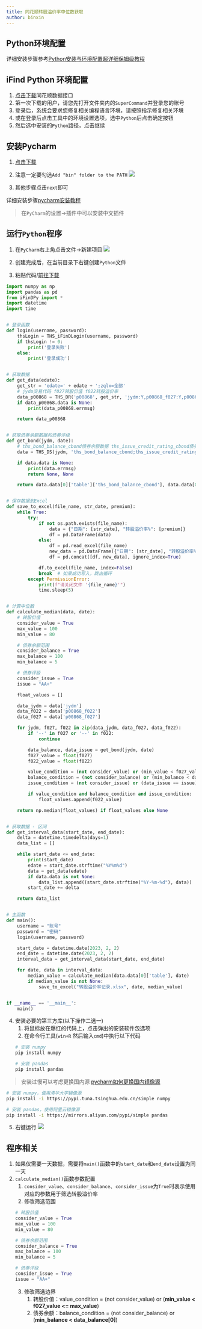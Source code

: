 ```yaml
---
title: 同花顺转股溢价率中位数获取
author: binxin
---
```

## Python环境配置

详细安装步骤参考[Python安装与环境配置超详细保姆级教程](https://blog.csdn.net/m0_57081622/article/details/127180996)

## iFind Python 环境配置

1. [点击下载](http://ft.10jqka.com.cn/index.php?c=index&a=download)同花顺数据接口
2. 第一次下载的用户，请您先打开文件夹内的`SuperCommand`并登录您的账号
3. 登录后，系统会要求您修复相关编程语言环境，请按照指示修复相关环境
4. 或在登录后点击工具中的环境设置选项，选中`Python`后点击确定按钮
5. 然后选中安装的`Python`路径，点击继续

## 安装Pycharm

1. [点击下载](https://www.jetbrains.com/pycharm/download/download-thanks.html?platform=windows&code=PCC)
2. 注意一定要勾选`Add "bin" folder to the PATH`
![](pic/1.png)

3. 其他步骤点击`next`即可

详细安装步骤[pycharm安装教程](https://blog.csdn.net/qq_44809707/article/details/122501118)

> 在`PyCharm`的设置->插件中可以安装中文插件

## 运行`Python`程序

1. 在`PyCharm`右上角点击文件->新建项目
![](pic/2.png)

2. 创建完成后，在当前目录下右键创建`Python`文件
3. 粘贴代码/[前往下载](https://github.com/ZhouBinxin/iFind/blob/master/iFind3.0.py)
```python
import numpy as np
import pandas as pd
from iFinDPy import *
import datetime
import time


# 登录函数
def login(username, password):
    thsLogin = THS_iFinDLogin(username, password)
    if thsLogin != 0:
        print('登录失败')
    else:
        print('登录成功')


# 获取数据
def get_data(edate):
    get_str = 'edate=' + edate + ';zqlx=全部'
    # jydm交易代码 f027转股价值 f022转股溢价率
    data_p00868 = THS_DR('p00868', get_str, 'jydm:Y,p00868_f027:Y,p00868_f022:Y', 'format:list')
    if data_p00868.data is None:
        print(data_p00868.errmsg)

    return data_p00868


# 获取债券余额数据和债券评级
def get_bond(jydm, date):
    # ths_bond_balance_cbond债券余额数据 ths_issue_credit_rating_cbond债券评级
    data = THS_DS(jydm, 'ths_bond_balance_cbond;ths_issue_credit_rating_cbond', ';', '', date, date, 'format:list')

    if data.data is None:
        print(data.errmsg)
        return None, None

    return data.data[0]['table']['ths_bond_balance_cbond'], data.data[0]['table']['ths_issue_credit_rating_cbond']


# 保存数据到Excel
def save_to_excel(file_name, str_date, premium):
    while True:
        try:
            if not os.path.exists(file_name):
                data = {"日期": [str_date], "转股溢价率%": [premium]}
                df = pd.DataFrame(data)
            else:
                df = pd.read_excel(file_name)
                new_data = pd.DataFrame({"日期": [str_date], "转股溢价率%": [premium]})
                df = pd.concat([df, new_data], ignore_index=True)

            df.to_excel(file_name, index=False)
            break  # 如果成功写入，跳出循环
        except PermissionError:
            print(f"请关闭文件 '{file_name}'")
            time.sleep(5)


# 计算中位数
def calculate_median(data, date):
    # 转股价值
    consider_value = True
    max_value = 100
    min_value = 80

    # 债券余额范围
    consider_balance = True
    max_balance = 100
    min_balance = 5

    # 债券评级
    consider_issue = True
    issue = "AA+"

    float_values = []

    data_jydm = data['jydm']
    data_f022 = data['p00868_f022']
    data_f027 = data['p00868_f027']

    for jydm, f027, f022 in zip(data_jydm, data_f027, data_f022):
        if '--' in f027 or '--' in f022:
            continue

        data_balance, data_issue = get_bond(jydm, date)
        f027_value = float(f027)
        f022_value = float(f022)

        value_condition = (not consider_value) or (min_value < f027_value <= max_value)
        balance_condition = (not consider_balance) or (min_balance < data_balance[0])
        issue_condition = (not consider_issue) or (data_issue == issue)

        if value_condition and balance_condition and issue_condition:
            float_values.append(f022_value)

    return np.median(float_values) if float_values else None


# 获取数据 - 区间
def get_interval_data(start_date, end_date):
    delta = datetime.timedelta(days=1)
    data_list = []

    while start_date <= end_date:
        print(start_date)
        edate = start_date.strftime("%Y%m%d")
        data = get_data(edate)
        if data.data is not None:
            data_list.append((start_date.strftime("%Y-%m-%d"), data))
        start_date += delta

    return data_list


# 主函数
def main():
    username = "账号"
    password = "密码"
    login(username, password)

    start_date = datetime.date(2023, 2, 2)
    end_date = datetime.date(2023, 2, 2)
    interval_data = get_interval_data(start_date, end_date)

    for date, data in interval_data:
        median_value = calculate_median(data.data[0]['table'], date)
        if median_value is not None:
            save_to_excel("转股溢价率记录.xlsx", date, median_value)


if __name__ == '__main__':
    main()

```

4. 安装必要的第三方库(以下操作二选一)
	1. 将鼠标放在爆红的代码上，点击弹出的安装软件包选项
	2. 在命令行工具(`win+R` 然后输入`cmd`)中执行以下代码
	```bash
	# 安装 numpy
	pip install numpy

	# 安装 pandas
	pip install pandas
	```

> 安装过慢可以考虑更换国内源 [pycharm如何更换国内镜像源](https://blog.csdn.net/Zenglih/article/details/106975435)

```bash
# 安装 numpy，使用清华大学镜像源
pip install -i https://pypi.tuna.tsinghua.edu.cn/simple numpy

# 安装 pandas，使用阿里云镜像源
pip install -i https://mirrors.aliyun.com/pypi/simple pandas
```

5. 右键运行
![](pic/3.png)
## 程序相关

1. 如果仅需要一天数据，需要将`main()`函数中的`start_date`和`end_date`设置为同一天
2. `calculate_median()`函数参数配置
	1. `consider_value`、`consider_balance`、`consider_issue`为`True`时表示使用对应的参数用于筛选转股溢价率
	2. 修改筛选范围
	```python
	# 转股价值
    consider_value = True
    max_value = 100
    min_value = 80

    # 债券余额范围
    consider_balance = True
    max_balance = 100
    min_balance = 5

    # 债券评级
    consider_issue = True
    issue = "AA+"
	```
	3. 修改筛选边界
		1. 转股价值：value_condition = (not consider_value) or (**min_value < f027_value <= max_value**)
		2.  债券余额：balance_condition = (not consider_balance) or (**min_balance < data_balance[0]**)